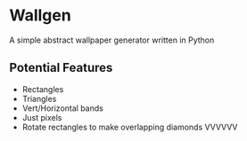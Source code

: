 # Wallgen
A simple abstract wallpaper generator written in Python

## Potential Features
- Rectangles
- Triangles
- Vert/Horizontal bands
- Just pixels
- Rotate rectangles to make overlapping diamonds VVVVVV
